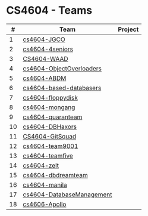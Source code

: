 # CS4604 - Teams 

| # | Team | Project |
| --|---------- | ---------- |
| 1 | [cs4604-JGCO](https://github.com/joshks/cs4604-JGCO)  | |
| 2 | [cs4604-4seniors](https://github.com/hmaddie21/cs4604-4seniors)  | |
| 3 | [CS4604-WAAD](https://github.com/MARX1108/CS4604-WAAD) | |
| 4 | [cs4604-ObjectOverloaders](https://github.com/mrutch/) | |
| 5 | [cs4604-ABDM](https://github.com/danasif/cs4604-ABDM)  | |
| 6 | [cs4604-based-databasers](https://github.com/manav-ray/cs4604-based-databasers) | |
| 7 | [cs4604-floppydisk](https://github.com/paulleocalv/cs4604-floppydisk)  | |
| 8 | [cs4604-mongang](https://github.com/jamespark0823/cs4604-mongang) | |
| 9 | [cs4604-quaranteam](https://github.com/jpullman13/cs4604-quaranteam)  | |
| 10 | [cs4604-DBHaxors](https://github.com/anthc98/cs4604-DBHaxors) | |
| 11 | [CS4604-GitSquad](https://github.com/cherh63/CS4604-GitSquad) | |
| 12 | [cs4604-team9001](https://github.com/mgste99/cs4604-team9001) | |
| 13 | [cs4604-teamfive](https://github.com/zifanw99/cs4604-teamfive) | |
| 14 | [cs4604-zelt](https://github.com/Tahmid97/cs4604-zelt) | |
| 15 | [cs4604-dbdreamteam](https://github.com/HarrisonWhitner/cs4604-dbdreamteam) | |
| 16 | [cs4604-manila](https://github.com/ngardella/cs4604-manila) | |
| 17 | [cs4604-DatabaseManagement](https://github.com/sdevin713/cs4604-DatabaseManagement) | |
| 18 | [cs4606-Apollo](https://github.com/olsendanielv/cs4606-Apollo) |